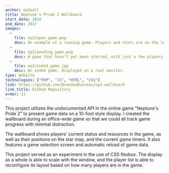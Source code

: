 ```yaml
---
anchor: np2wall
title: Neptune's Pride 2 Wallboard
start_date: 2016
end_date: 2017
images:
  -
    file: np2/open_game.png
    desc: An example of a running game. Players and stats are on the left, while a game timer and map of players is on the right.
  -
    file: np2/pending_game.png
    desc: A game that hasn't yet been started, with just a few players.
  -
    file: np2/ended_game.jpg
    desc: An ended game, displayed on a real monitor.
type: Website
technologies: ["PHP", "JS", "HTML", "CSS"]
link: https://github.com/BrandonDusseau/np2-wallboard
link_title: GitHub Repository
order: 11
---
```

This project utilizes the undocumented API in the online game "Neptune's Pride
2" to present game data on a 10-foot style display. I created the wallboard
during an office-wide game so that we could all track game progress with
minimal distraction.

The wallboard shows players' current status and resources in the game, as well
as their positions on the star map, and the current game timers. It also
features a game selection screen and automatic reload of game data.

This project served as an experiment in the use of CSS flexbox. The display
as a whole is able to scale with the window, and the player list is able to
reconfigure its layout based on how many players are in the game.
